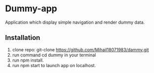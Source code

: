 # Dummy-app
Application which display simple navigation and render dummy data.

## Installation

1. clone repo: git-clone https://github.com/Mihail18071983/dammy.git
2. run command cd dummy in your terminal
3. run npm install.
4. run npm start to launch app on localhost.

